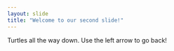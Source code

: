 ```yaml
---
layout: slide
title: "Welcome to our second slide!"
---
```

Turtles all the way down.
Use the left arrow to go back!
